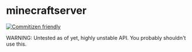 # minecraftserver

[![Commitizen friendly](https://img.shields.io/badge/commitizen-friendly-brightgreen.svg)](http://commitizen.github.io/cz-cli/)

WARNING: Untested as of yet, highly unstable API. You probably shouldn't use this.
